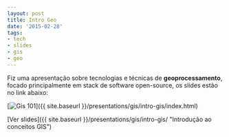 ```yaml
---
layout: post
title: Intro Geo
date: '2015-02-28'
tags:
- tech
- slides
- gis
- geo
---
```

Fiz uma apresentação sobre tecnologias e técnicas de **geoprocessamento**, focado principalmente em stack de software open-source, os slides estão no link abaixo: 

[<img src="{{ site.baseurl }}/images/gis101.png" alt="Gis 101" />]({{ site.baseurl }}/presentations/gis/intro-gis/index.html)

[Ver slides]({{ site.baseurl }}/presentations/gis/intro-gis/ "Introdução ao conceitos GIS")